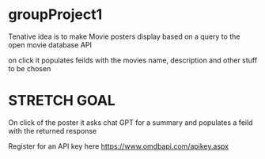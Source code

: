 # groupProject1

Tenative idea is to make Movie posters display based on a query to the open movie database API

on click it populates feilds with the movies name, description and other stuff to be chosen

# STRETCH GOAL

On click of the poster it asks chat GPT for a summary and populates a feild with the returned response 


Register for an API key here
https://www.omdbapi.com/apikey.aspx
